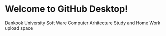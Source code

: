# Welcome to GitHub Desktop!

Dankook University
Soft Ware Computer Arhitecture Study and Home Work upload space
